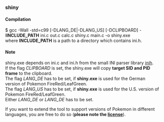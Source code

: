 ### shiny

#### Compilation
$ gcc -Wall -std=c99 [-DLANG_DE|-DLANG_US] [-DCLIPBOARD] -I**INCLUDE_PATH** ini.c out.c calc.c shiny.c main.c -o shiny.exe  
where __INCLUDE_PATH__ is a path to a directory which contains ini.h.

#### Note
shiny.exe depends on ini.c and ini.h from the small INI parser library [inih](https://github.com/benhoyt/inih).  
If the flag _CLIPBOARD_ is set, the shiny.exe will copy **target SID and PID frame** to the clipboard.  
The flag _LANG_DE_ has to be set, if **shiny.exe** is used for the German version of Pokemon FireRed/LeafGreen.  
The flag _LANG_US_ has to be set, if **shiny.exe** is used for the U.S. version of Pokemon FireRed/LeafGreen.  
Either _LANG_DE_ or _LANG_DE_ has to be set.
  
If you want to extend the tool to support versions of Pokemon in different languages, you are free to do so (**please note the [license](./LICENSE.txt)**).